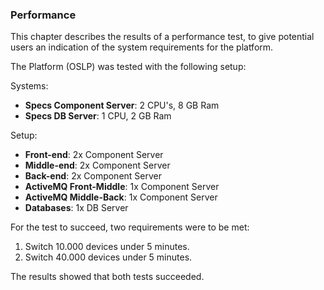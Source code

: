 ### Performance

This chapter describes the results of a performance test, to give potential users an indication of the system requirements for the platform.

The Platform (OSLP) was tested with the following setup:

Systems:

- **Specs Component Server**: 2 CPU's, 8 GB Ram
- **Specs DB Server**: 1 CPU, 2 GB Ram

Setup:

- **Front-end**: 2x Component Server
- **Middle-end**: 2x Component Server
- **Back-end**: 2x Component Server
- **ActiveMQ Front-Middle**: 1x Component Server
- **ActiveMQ Middle-Back**: 1x Component Server
- **Databases**: 1x DB Server

For the test to succeed, two requirements were to be met:

1. Switch 10.000 devices under 5 minutes.
2. Switch 40.000 devices under 5 minutes.

The results showed that both tests succeeded.



